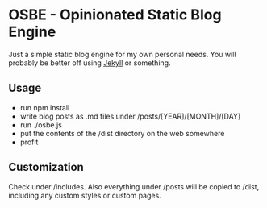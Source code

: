 # OSBE - Opinionated Static Blog Engine

Just a simple static blog engine for my own personal needs. You will probably be better off using [Jekyll](https://github.com/jekyll/jekyll) or something.

## Usage

- run npm install
- write blog posts as .md files under /posts/[YEAR]/[MONTH]/[DAY]
- run ./osbe.js
- put the contents of the /dist directory on the web somewhere
- profit

## Customization

Check under /includes. Also everything under /posts will be copied to /dist, including any custom styles or custom pages.